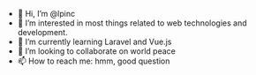 - 👋 Hi, I’m @lpinc
- 👀 I’m interested in most things related to web technologies and development.
- 🌱 I’m currently learning Laravel and Vue.js
- 💞️ I’m looking to collaborate on world peace
- 📫 How to reach me: hmm, good question

<!---
lpinc/lpinc is a ✨ special ✨ repository because its `README.md` (this file) appears on your GitHub profile.
You can click the Preview link to take a look at your changes.
--->
